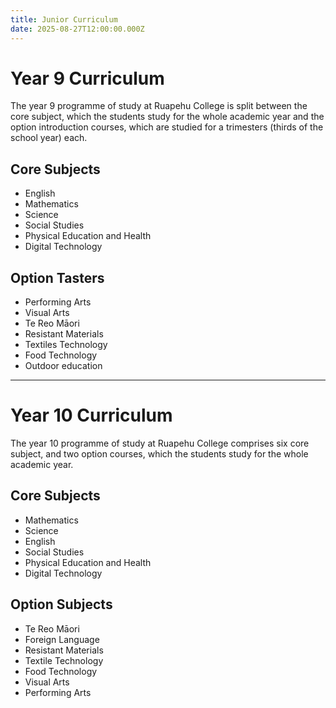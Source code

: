```yaml
---
title: Junior Curriculum
date: 2025-08-27T12:00:00.000Z
---
```

# Year 9 Curriculum

The year 9 programme of study at Ruapehu College is split between the core subject, which the students study for the whole academic year and the option introduction courses, which are studied for a trimesters (thirds of the school year) each. 

## Core Subjects

* English
* Mathematics
* Science
* Social Studies
* Physical Education and Health
* Digital Technology



## Option Tasters

* Performing Arts
* Visual Arts
* Te Reo Māori
* Resistant Materials
* Textiles Technology
* Food Technology
* Outdoor education

- - -

# Year 10 Curriculum

The year 10 programme of study at Ruapehu College comprises six core subject, and two option courses, which the students study for the whole academic year. 

## Core Subjects

* Mathematics
* Science
* English
* Social Studies
* Physical Education and Health
* Digital Technology



## Option Subjects

* Te Reo Māori
* Foreign Language
* Resistant Materials
* Textile Technology
* Food Technology
* Visual Arts
* Performing Arts
